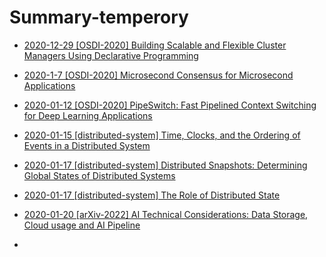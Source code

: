 # Summary-temperory
* [2020-12-29 [OSDI-2020] Building Scalable and Flexible Cluster Managers Using Declarative Programming](11.md)

* [2020-1-7 [OSDI-2020] Microsecond Consensus for Microsecond Applications](12.md)

* [2020-01-12 [OSDI-2020] PipeSwitch: Fast Pipelined Context Switching for Deep Learning Applications](13.md)

* [2020-01-15 [distributed-system] Time, Clocks, and the Ordering of Events in a Distributed System](14.md)

* [2020-01-17 [distributed-system] Distributed Snapshots: Determining Global States of Distributed Systems](15.md)

* [2020-01-17 [distributed-system] The Role of Distributed State](16.md)

* [2020-01-20 [arXiv-2022] AI Technical Considerations: Data Storage, Cloud usage and AI Pipeline](17.md)

* 

  

<!-- * [2020-01-15 [OSDI-2021] A Unified Architecture for Accelerating Distributed DNN Training in Heterogeneous GPU/CPU Clusters](14.md) -->

